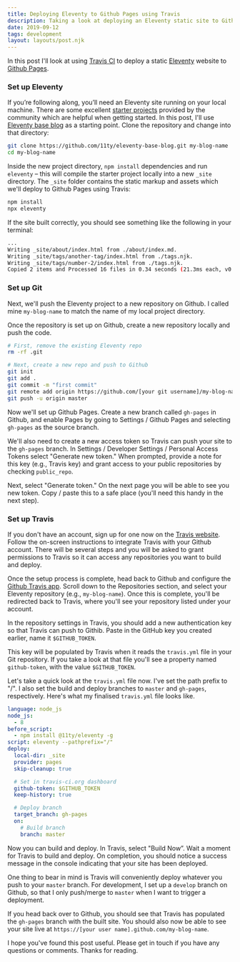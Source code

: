 ```yaml
---
title: Deploying Eleventy to Github Pages using Travis
description: Taking a look at deploying an Eleventy static site to Github Pages using Travis CI
date: 2019-09-12
tags: development
layout: layouts/post.njk
---
```

In this post I'll look at using [Travis CI](https://travis-ci.com/) to deploy a static [Eleventy](https://www.11ty.io/) website to [Github Pages](https://pages.github.com/).

### Set up Eleventy

If you’re following along, you’ll need an Eleventy site running on your local machine. There are some excellent [starter projects](https://www.11ty.io/docs/starter/) provided by the community which are helpful when getting started. In this post, I'll use [Eleventy base blog](https://github.com/11ty/eleventy-base-blog) as a starting point. Clone the repository and change into that directory:

``` bash
git clone https://github.com/11ty/eleventy-base-blog.git my-blog-name
cd my-blog-name
```

Inside the new project directory, `npm install` dependencies and run `eleventy` – this will compile the starter project locally into a new `_site` directory. The `_site` folder contains the static markup and assets which we'll deploy to Github Pages using Travis:

``` bash
npm install
npx eleventy
```

If the site built correctly, you should see something like the following in your terminal:

``` bash
...
Writing _site/about/index.html from ./about/index.md.
Writing _site/tags/another-tag/index.html from ./tags.njk.
Writing _site/tags/number-2/index.html from ./tags.njk.
Copied 2 items and Processed 16 files in 0.34 seconds (21.3ms each, v0.9.0)
```

### Set up Git

Next, we'll push the Eleventy project to a new repository on Github. I called mine `my-blog-name` to match the name of my local project directory.

Once the repository is set up on Github, create a new repository locally and push the code.

``` bash
# First, remove the existing Eleventy repo
rm -rf .git

# Next, create a new repo and push to Github
git init
git add .
git commit -m "first commit"
git remote add origin https://github.com/[your git username]/my-blog-name.git
git push -u origin master
```

Now we'll set up Github Pages. Create a new branch called `gh-pages` in Github, and enable Pages by going to Settings / Github Pages and selecting `gh-pages` as the source branch.

We'll also need to create a new access token so Travis can push your site to the `gh-pages` branch. In Settings / Developer Settings / Personal Access Tokens select "Generate new token." When prompted, provide a note for this key (e.g., Travis key) and grant access to your public repositories by checking `public_repo`. 

Next, select "Generate token." On the next page you will be able to see you new token. Copy / paste this to a safe place (you'll need this handy in the next step).

### Set up Travis

If you don't have an account, sign up for one now on the [Travis website](https://travis-ci.com). Follow the on-screen instructions to integrate Travis with your Github account. There will be several steps and you will be asked to grant permissions to Travis so it can access any repositories you want to build and deploy.

Once the setup process is complete, head back to Github and configure the [Github Travis app](https://github.com/apps/travis-ci). Scroll down to the Repositories section, and select your Eleventy repository (e.g., `my-blog-name`). Once this is complete, you'll be redirected back to Travis, where you'll see your repository listed under your account.

In the repository settings in Travis, you should add a new authentication key so that Travis can push to Githib. Paste in the GitHub key you created earlier, name it `$GITHUB_TOKEN`.

This key will be populated by Travis when it reads the `travis.yml` file in your Git repository. If you take a look at that file you'll see a property named `github-token`, with the value `$GITHUB_TOKEN`.

Let's take a quick look at the `travis.yml` file now. I've set the path prefix to "/". I also set the build and deploy branches to `master` and `gh-pages`, respectively. Here's what my finalised `travis.yml` file looks like.

``` yaml
language: node_js
node_js:
  - 8
before_script:
  - npm install @11ty/eleventy -g
script: eleventy --pathprefix="/"
deploy:
  local-dir: _site
  provider: pages
  skip-cleanup: true

  # Set in travis-ci.org dashboard
  github-token: $GITHUB_TOKEN  
  keep-history: true

  # Deploy branch
  target_branch: gh-pages
  on:
    # Build branch
    branch: master
```

Now you can build and deploy. In Travis, select "Build Now”. Wait a moment for Travis to build and deploy. On completion, you should notice a success message in the console indicating that your site has been deployed.

One thing to bear in mind is Travis will conveniently deploy whatever you push to your `master` branch. For development, I set up a `develop` branch on Github, so that I only push/merge to `master` when I want to trigger a deployment.

If you head back over to Github, you should see that Travis has populated the `gh-pages` branch with the built site. You should also now be able to see your site live at `https://[your user name].github.com/my-blog-name`. 

I hope you've found this post useful. Please get in touch if you have any questions or comments. Thanks for reading.
